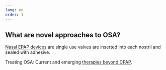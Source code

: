 ```yaml
---
lang: en
order: 1
---
```


What are novel approaches to OSA?
-------------

<a href="https://www.ncbi.nlm.nih.gov/pubmed/21461326" target="blank_">Nasal EPAP devices</a> are single use valves are inserted into each nostril and sealed with adhesive.

Treating OSA: Current and emerging <a href="https://onlinelibrary.wiley.com/doi/full/10.1111/resp.13144" target="blank_">therapies beyond CPAP</a>.
